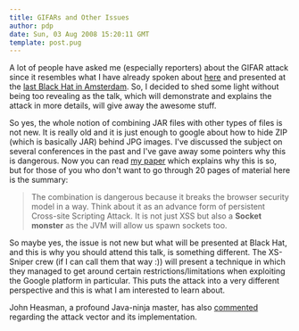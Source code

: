 ```yaml
---
title: GIFARs and Other Issues
author: pdp
date: Sun, 03 Aug 2008 15:20:11 GMT
template: post.pug
---
```


A lot of people have asked me (especially reporters) about the GIFAR attack since it resembles what I have already spoken about [here](/blog/java-jar-attacks-and-features/) and presented at the [last Black Hat in Amsterdam](/blog/black-hat-europe-2008/). So, I decided to shed some light without being too revealing as the talk, which will demonstrate and explains the attack in more details, will give away the awesome stuff.

So yes, the whole notion of combining JAR files with other types of files is not new. It is really old and it is just enough to google about how to hide ZIP (which is basically JAR) behind JPG images. I've discussed the subject on several conferences in the past and I've gave away some pointers why this is dangerous. Now you can read [my paper](/blog/black-hat-europe-2008/) which explains why this is so, but for those of you who don't want to go through 20 pages of material here is the summary:

> The combination is dangerous because it breaks the browser security model in a way. Think about it as an advance form of persistent Cross-site Scripting Attack. It is not just XSS but also a **Socket monster** as the JVM will allow us spawn sockets too.

So maybe yes, the issue is not new but what will be presented at Black Hat, and this is why you should attend this talk, is something different. The XS-Sniper crew (if I can call them that way :)) will present a technique in which they managed to get around certain restrictions/limitations when exploiting the Google platform in particular. This puts the attack into a very different perspective and this is what I am interested to learn about.

John Heasman, a profound Java-ninja master, has also [commented](http://heasman.blogspot.com/2008/08/on-gifars.html) regarding the attack vector and its implementation.
